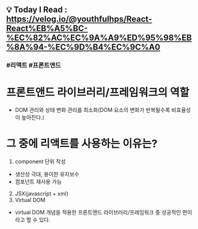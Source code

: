 ## 💡 Today I Read : https://velog.io/@youthfulhps/React-React%EB%A5%BC-%EC%82%AC%EC%9A%A9%ED%95%98%EB%8A%94-%EC%9D%B4%EC%9C%A0

### #리액트 #프론트앤드

# 프론트앤드 라이브러리/프레임워크의 역할
- DOM 관리와 상태 변화 관리를 최소화(DOM 요소의 변화가 반복될수록 비효율성이 높아진다.)

# 그 중에 리액트를 사용하는 이유는?
1. component 단위 작성
- 생산성 극대, 용이한 유지보수
- 컴포넌트 재사용 가능

2. JSX(javascript + xml)
3. Virtual DOM
- virtual DOM 개념을 적용한 프론트앤드 라이브러리/프레임워크 중 성공적인 편이라고 할 수 있다.